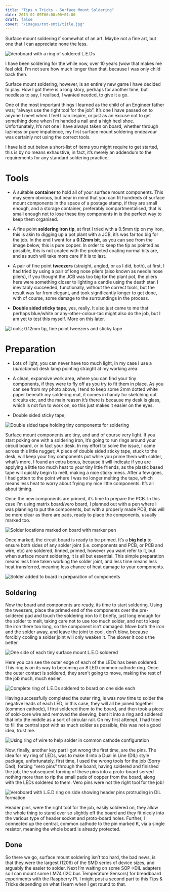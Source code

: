 ```yaml
---
title: "Tips n Tricks - Surface Mount Soldering"
date: 2013-02-09T00:00:00+01:00
draft: false
cover: "/images/tnt-smt1/title.jpg"
---
```


Surface mount soldering if somewhat of an art. Maybe not a fine art, but one that I can appreciate none the less.

![Veroboard with a ring of soldered L.E.Ds](/images/tnt-smt1/smt01.jpg)

I have been soldering for the while now, over 10 years (wow that makes me feel old). I’m not sure how much longer than that, because I was only child back then.

Surface mount soldering, however, is an entirely new game I have decided to play. How I got there is a long story, perhaps for another time, but needless to say, I realised, I <del>wanted</del> needed, to give it a go.

One of the most important things I learned as the child of an Engineer father was; “always use the right tool for the job”. It’s one I have passed on to anyone I meet when I feel I can inspire, or just as an excuse not to get something done when I’m handed a nail and a high heel shoe. Unfortunately, It’s not one I have always taken on board, whether through laziness or pure impatience, my first surface mount soldering endeavour was certainly not using the correct tools.

I have laid out below a short-list of items you might require to get started, this is by no means exhaustive, in fact, it’s merely an addendum to the requirements for any standard soldering practice;

# Tools

* A suitable **container** to hold all of your surface mount components. This may seem obvious, but bear in mind that you can fit hundreds of surface mount components in the space of a postage stamp, if they are small enough, and a storage container, preferably compartmentalised, that is small enough not to lose these tiny components in is the perfect way to keep them organised.

* A fine point **soldering iron tip**, at first I tried with a 0.5mm tip on my iron, this is akin to digging up a pot plant with a JCB, it’s was far too big for the job. In the end I went for a **0.12mm bit**, as you can see from the image below, this is pure copper. In order to keep the tip as pointed as possible, this is not coated with the protected coating normal bits are, and as such will take more care if it is to last.

* A pair of fine point **tweezers** (straight, angled, or as I did, both), at first, I had tried by using a pair of long nose pliers (also known as needle nose pliers), if you thought the JCB was too big for the plant pot, the pliers here were something closer to lighting a candle using the death star. I inevitably succeeded, functionally, without the correct tools, but the result was far from elegant, and took significantly longer to get done, with of course, some damage to the surroundings in the process.

* **Double sided sticky tape**, yes, really. It also just came to me that perhaps blue/white or any-other-colour-tac might also do the job, but I am yet to test this myself. More on this later.

![Tools; 0.12mm tip, fine point tweezers and sticky tape](/images/tnt-smt1/smt02.jpg)

# Preparation

* Lots of light, you can never have too much light, in my case I use a (*directional*) desk lamp pointing straight at my working area.

* A clean, expansive work area, where you can find your tiny components, if they were to fly off as you try to fit them in place. As you can see from my photo above, I tend to keep some 2mm dotted white paper beneath my soldering mat, it comes in handy for sketching out circuits etc, and the main reason it’s there is because my desk is glass, which is not fun to work on, so this just makes it easier on the eyes.

* Double sided sticky tape;

![Double sided tape holding tiny components for soldering](/images/tnt-smt1/smt03.jpg)

Surface mount components are tiny, and and of course very light. If you start poking one with a soldering iron, it’s going to run rings around your circuit board, or in fact your desk. In my effort to solve the issue, I came across this little nugget; A piece of double sided sticky tape, stuck to the desk, will keep your tiny components put while you prime them with solder, what’s more, I found an extra bonus, because it will indicate if you are applying a little too much heat to your tiny little friends, as the plastic based tape will quickly begin to melt, making a nice sticky mess. After a few goes, I had gotten to the point where I was no longer melting the tape, which means less heat to worry about frying my nice little components. It’s all about timing.

Once the new components are primed, it’s time to prepare the PCB. In this case I’m using matrix board/vero board, I planned out with a pen where I was planning to put the components, but with a properly made PCB, this will be more clear as there are pads, ready to place the components, usually marked too.

![Solder locations marked on board with marker pen](/images/tnt-smt1/smt04.jpg)

Once marked, the circuit board is ready to be primed. It’s a **big help** to ensure both sides of any solder joint (i.e. components and PCB, or PCB and wire, etc) are soldered, tinned, primed, however you want refer to it, but when surface mount soldering, it is all but essential. This simple preparation means less time taken working the solder joint, and less time means less heat transferred, meaning less chance of heat damage to your components.

![Solder added to board in preparation of components](/images/tnt-smt1/smt05.jpg)

## Soldering

Now the board and components are ready, its time to start soldering. Using the tweezers, place the primed end of the components over the pre-soldered pad and touch the soldering iron to it briefly, just long enough for the solder to melt, taking care not to use too much solder, and not to keep the iron there too long, so the component isn’t damaged. Move both the iron and the solder away, and leave the joint to cool, don’t blow, because forcibly cooling a solder joint will only weaken it. The slower it cools the better.

![One side of each tiny surface mount L.E.D soldered](/images/tnt-smt1/smt06.jpg)

Here you can see the outer edge of each of the LEDs has been soldered. This ring is on its way to becoming an 8 LED common cathode ring. Once the outer contact is soldered, they aren’t going to move, making the rest of the job much, much easier.


![Complete ring of L.E.Ds soldered to board on one side each](/images/tnt-smt1/smt07.jpg)

Having successfully completed the outer ring, is was now time to solder the negative leads of each LED, in this case, they will all be joined together (common cathode), I first soldered them to the board, and then took a piece of sold-core wire and removed the sleeving, bent it into a ring and soldered that into the middle as a sort of circular rail. On my first attempt, I had tried to fill the central spot with as much solder as possible, this was not a good idea, trust me.

![Using ring of wire to help solder in common cathode configuration](/images/tnt-smt1/smt08.jpg)

Now, finally, another key part I got wrong the first time, are the pins. The idea for my ring of LEDs, was to make it into a Dual in Line (DIL) style package, unfortunately, first time, I used the wrong tools for the job (Sorry Dad), forcing “vero pins” through the board, having soldered and finished the job, the subsequent forcing of these pins into a proto-board served nothing more than to rip the small pads of copper from the board, along with the LEDs soldered to them. Vero pins were not the right tool for the job!

![Veroboard with L.E.D ring on side showing header pins protruding in DIL formation](/images/tnt-smt1/smt09.jpg)

Header pins, were the right tool for the job, easily soldered on, they allow the whole thing to stand ever so slightly off the board and they fit nicely into the various type of header socket and proto-board holes. Further, I connected up the central, common cathode to the pin marked K, via a single resistor, meaning the whole board is already protected.

## Done

So there we go, surface mount soldering isn’t too hard, the bad news, is that they were the largest (1206) of the SMD series of device sizes, and arguably the easier to solder. Next I’m waiting on some SOP->DIL adapters so I can mount some LM74 (I2C bus Temperature Sensors) for breadboard experiments with the Raspberry Pi. I might post a second part to this Tips & Tricks depending on what I learn when I get round to that.
